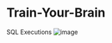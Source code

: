 # Train-Your-Brain
SQL Executions
![image](https://github.com/abhishekp3/Train-Your-Brain/assets/6658349/ea676d1d-f13a-4bfa-bd30-815dca9e962e)
